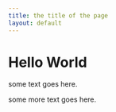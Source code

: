 ```yaml
---
title: the title of the page
layout: default
---
```


# Hello World

some text goes here.

some more text goes here.

